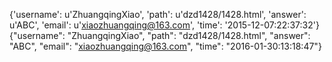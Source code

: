 {'username': u'ZhuangqingXiao', 'path': u'dzd1428/1428.html', 'answer': u'ABC', 'email': u'xiaozhuangqing@163.com', 'time': '2015-12-07:22:37:32'}
{"username": "ZhuangqingXiao", "path": "dzd1428/1428.html", "answer": "ABC", "email": "xiaozhuangqing@163.com", "time": "2016-01-30:13:18:47"}